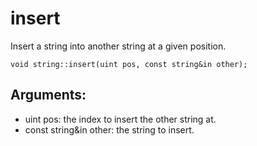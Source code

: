 # insert
Insert a string into another string at a given position.

`void string::insert(uint pos, const string&in other);`

## Arguments:
* uint pos: the index to insert the other string at.
* const string&in other: the string to insert.
